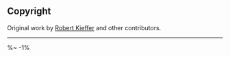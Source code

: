 <!-- ## TODO

- [ ] Add a new item to the todo list. -->

## Copyright

Original work by [Robert Kieffer](https://github.com/kelektiv/node-uuid/blob/master/LICENSE.md) and other contributors.

---

<idio-footer />

%~ -1%